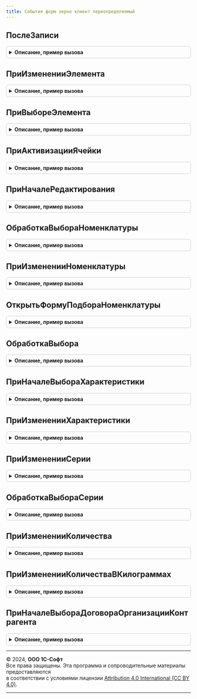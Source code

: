 ```yaml
---
title: События форм зерно клиент переопределяемый
---
```



## ПослеЗаписи
<details style="margin: 1em 0; padding: 0.5em; border: 1px solid #ccc; border-radius: 6px;">

<summary style="font-weight: bold; cursor: pointer;">Описание, пример вызова</summary>

```bsl

Процедура ПослеЗаписи(Форма, ПараметрыЗаписи) Экспорт
```

Пример вызова
```bsl
СобытияФормЗЕРНОКлиентПереопределяемый.ПослеЗаписи(Форма, ПараметрыЗаписи) 
```
</details>

## ПриИзмененииЭлемента
<details style="margin: 1em 0; padding: 0.5em; border: 1px solid #ccc; border-radius: 6px;">

<summary style="font-weight: bold; cursor: pointer;">Описание, пример вызова</summary>

```bsl

// Переопределяемая процедура, вызываемая из одноименного обработчика события элемента.
//
// Параметры:
//   Форма                   - ФормаКлиентскогоПриложения - форма, из которой происходит вызов процедуры.
//   Элемент                 - Произвольный     - элемент-источник события "При изменении"
//   ДополнительныеПараметры - Структура        - значения дополнительных параметров влияющих на обработку.
//
Процедура ПриИзмененииЭлемента(Форма, Элемент, ДополнительныеПараметры) Экспорт
```

Пример вызова
```bsl
СобытияФормЗЕРНОКлиентПереопределяемый.ПриИзмененииЭлемента(Форма, Элемент, ДополнительныеПараметры) 
```
</details>

## ПриВыбореЭлемента
<details style="margin: 1em 0; padding: 0.5em; border: 1px solid #ccc; border-radius: 6px;">

<summary style="font-weight: bold; cursor: pointer;">Описание, пример вызова</summary>

```bsl

// Переопределяемая процедура, вызываемая из одноименного обработчика события элемента.
//
Процедура ПриВыбореЭлемента(Форма, Элемент, ВыбраннаяСтрока, Поле, СтандартнаяОбработка, ДополнительныеПараметры = Неопределено) Экспорт
```

Пример вызова
```bsl
СобытияФормЗЕРНОКлиентПереопределяемый.ПриВыбореЭлемента(Форма, Элемент, ВыбраннаяСтрока, Поле, СтандартнаяОбработка, ДополнительныеПараметры);
```
</details>

## ПриАктивизацииЯчейки
<details style="margin: 1em 0; padding: 0.5em; border: 1px solid #ccc; border-radius: 6px;">

<summary style="font-weight: bold; cursor: pointer;">Описание, пример вызова</summary>

```bsl

// Переопределяемая процедура, вызываемая из одноименного обработчика события элемента.
//
Процедура ПриАктивизацииЯчейки(Форма, Элемент, ДополнительныеПараметры) Экспорт
```

Пример вызова
```bsl
СобытияФормЗЕРНОКлиентПереопределяемый.ПриАктивизацииЯчейки(Форма, Элемент, ДополнительныеПараметры) 
```
</details>

## ПриНачалеРедактирования
<details style="margin: 1em 0; padding: 0.5em; border: 1px solid #ccc; border-radius: 6px;">

<summary style="font-weight: bold; cursor: pointer;">Описание, пример вызова</summary>

```bsl

// Переопределяемая процедура, вызываемая из одноименного обработчика события элемента.
//
Процедура ПриНачалеРедактирования(Форма, Элемент, НоваяСтрока, Копирование, ДополнительныеПараметры) Экспорт
```

Пример вызова
```bsl
СобытияФормЗЕРНОКлиентПереопределяемый.ПриНачалеРедактирования(Форма, Элемент, НоваяСтрока, Копирование, ДополнительныеПараметры) 
```
</details>

## ОбработкаВыбораНоменклатуры
<details style="margin: 1em 0; padding: 0.5em; border: 1px solid #ccc; border-radius: 6px;">

<summary style="font-weight: bold; cursor: pointer;">Описание, пример вызова</summary>

```bsl

// Выполняется при обработке выбора. Требуется выделить и обработать событие выбора номенклатуры.
//
// Параметры:
//  ОповещениеПриЗавершении - ОписаниеОповещения - Метод формы, который обрабатывает событие выбора.
//  ВыбранноеЗначение       - ОпределяемыйТип.Номенклатура - Результат выбора.
//  ИсточникВыбора          - ФормаКлиентскогоПриложения - Форма, в которой произведен выбор.
Процедура ОбработкаВыбораНоменклатуры(ОповещениеПриЗавершении, ВыбранноеЗначение, ИсточникВыбора) Экспорт
```

Пример вызова
```bsl
СобытияФормЗЕРНОКлиентПереопределяемый.ОбработкаВыбораНоменклатуры(ОповещениеПриЗавершении, ВыбранноеЗначение, ИсточникВыбора) 
```
</details>

## ПриИзмененииНоменклатуры
<details style="margin: 1em 0; padding: 0.5em; border: 1px solid #ccc; border-radius: 6px;">

<summary style="font-weight: bold; cursor: pointer;">Описание, пример вызова</summary>

```bsl

// Выполняет действия при изменении номенклатуры в строке таблицы формы.
//
// Параметры:
//  Форма                  - ФормаКлиентскогоПриложения - форма, в которой произошло событие,
//  ТекущаяСтрока          - ДанныеФормыЭлементКоллекции - текущие данные редактируемой строки таблицы товаров,
//  КэшированныеЗначения   - Структура - сохраненные значения параметров, используемых при обработке,
//  ПараметрыУказанияСерий - ФиксированнаяСтруктура - параметры указаний серий формы
Процедура ПриИзмененииНоменклатуры(Форма, ТекущаяСтрока, КэшированныеЗначения, ПараметрыУказанияСерий = Неопределено) Экспорт
```

Пример вызова
```bsl
СобытияФормЗЕРНОКлиентПереопределяемый.ПриИзмененииНоменклатуры(Форма, ТекущаяСтрока, КэшированныеЗначения, ПараметрыУказанияСерий);
```
</details>

## ОткрытьФормуПодбораНоменклатуры
<details style="margin: 1em 0; padding: 0.5em; border: 1px solid #ccc; border-radius: 6px;">

<summary style="font-weight: bold; cursor: pointer;">Описание, пример вызова</summary>

```bsl

// Открывает форму подбора номенклатуры.
//
// Параметры:
//  Форма - ФормаКлиентскогоПриложения - форма, в которой вызывается команда открытия обработки подбора,
//  ОповещениеПриЗавершении - ОписаниеОповещения - процедура, вызываемая после закрытия формы подбора.
Процедура ОткрытьФормуПодбораНоменклатуры(Форма, ОповещениеПриЗавершении = Неопределено) Экспорт
```

Пример вызова
```bsl
СобытияФормЗЕРНОКлиентПереопределяемый.ОткрытьФормуПодбораНоменклатуры(Форма, ОповещениеПриЗавершении);
```
</details>

## ОбработкаВыбора
<details style="margin: 1em 0; padding: 0.5em; border: 1px solid #ccc; border-radius: 6px;">

<summary style="font-weight: bold; cursor: pointer;">Описание, пример вызова</summary>

```bsl

// Обрабатывает результат выбора в форму документа ЗЕРНО (например из формы подбора номенклатуры,
//   при использовании множественного выбора вместо закрытия формы подбора с общим результатом).
//
// Параметры:
//  Форма - ФормаКлиентскогоПриложения - форма, в которой вызывается команда открытия обработки сопоставления,
//  ВыбранноеЗначение - Произвольный - результат выбора.
//  ИсточникВыбора    - ФормаКлиентскогоПриложения - форма, в которой произведен выбор.
Процедура ОбработкаВыбора(Форма, ВыбранноеЗначение, ИсточникВыбора) Экспорт
```

Пример вызова
```bsl
СобытияФормЗЕРНОКлиентПереопределяемый.ОбработкаВыбора(Форма, ВыбранноеЗначение, ИсточникВыбора) 
```
</details>

## ПриНачалеВыбораХарактеристики
<details style="margin: 1em 0; padding: 0.5em; border: 1px solid #ccc; border-radius: 6px;">

<summary style="font-weight: bold; cursor: pointer;">Описание, пример вызова</summary>

```bsl

// Выполняется при начале выбора характеристики. Требуется определить и открыть форму выбора.
//
// Параметры:
//  Владелец     - ФормаКлиентскогоПриложения            - форма, в которой вызывается команда выбора характеристики.
//  ДанныеСтроки - ДанныеФормыЭлементКоллекции - текущие данные строки таблицы товаров откуда производится выбор.
//  СтандартнаяОбработка - Булево - Выключается в переопределении
//  ИмяКолонкиНоменклатура - Строка - имя колонки с данными номенклатуры.
//  Описание - ОписаниеОповещения - Вызывается при выборе значения в форме выбора.
//
Процедура ПриНачалеВыбораХарактеристики( Экспорт
```

Пример вызова
```bsl
СобытияФормЗЕРНОКлиентПереопределяемый.ПриНачалеВыбораХарактеристики();
```
</details>

## ПриИзмененииХарактеристики
<details style="margin: 1em 0; padding: 0.5em; border: 1px solid #ccc; border-radius: 6px;">

<summary style="font-weight: bold; cursor: pointer;">Описание, пример вызова</summary>

```bsl

// Выполняет действия при изменении характеристики номенклатуры в строке таблицы формы.
//
// Параметры:
//  Форма                - ФормаКлиентскогоПриложения - форма, в которой произошло событие,
//  ТекущаяСтрока        - ДанныеФормыЭлементКоллекции - текущие данные редактируемой строки таблицы товаров,
//  КэшированныеЗначения - Структура - сохраненные значения параметров, используемых при обработке,
Процедура ПриИзмененииХарактеристики(Форма, ТекущаяСтрока, КэшированныеЗначения) Экспорт
```

Пример вызова
```bsl
СобытияФормЗЕРНОКлиентПереопределяемый.ПриИзмененииХарактеристики(Форма, ТекущаяСтрока, КэшированныеЗначения) 
```
</details>

## ПриИзмененииСерии
<details style="margin: 1em 0; padding: 0.5em; border: 1px solid #ccc; border-radius: 6px;">

<summary style="font-weight: bold; cursor: pointer;">Описание, пример вызова</summary>

```bsl

// Выполняет действия при изменении серии номенклатуры в строке таблицы формы.
//
// Параметры:
//  Форма - ФормаКлиентскогоПриложения - форма, в которой произошло событие,
//  ТекущаяСтрока - ДанныеФормыЭлементКоллекции - строка таблицы товаров,
//  КэшированныеЗначения - Структура - сохраненные значения параметров, используемых при обработке,
//  ПараметрыУказанияСерий - ФиксированнаяСтруктура - параметры указаний серий формы
Процедура ПриИзмененииСерии(Форма, ТекущаяСтрока, КэшированныеЗначения, ПараметрыУказанияСерий) Экспорт
```

Пример вызова
```bsl
СобытияФормЗЕРНОКлиентПереопределяемый.ПриИзмененииСерии(Форма, ТекущаяСтрока, КэшированныеЗначения, ПараметрыУказанияСерий) 
```
</details>

## ОбработкаВыбораСерии
<details style="margin: 1em 0; padding: 0.5em; border: 1px solid #ccc; border-radius: 6px;">

<summary style="font-weight: bold; cursor: pointer;">Описание, пример вызова</summary>

```bsl

// Выполняется при обработке выбора. Требуется выделить и обработать событие выбора серии.
//
// Параметры:
//  Форма                  - ФормаКлиентскогоПриложения - Форма для которой требуется обработать событие выбора.
//  ВыбранноеЗначение      - ОпределяемыйТип.СерияНоменклатуры - результат выбора.
//  ИсточникВыбора         - ФормаКлиентскогоПриложения - Форма, в которой произведен выбор.
//  ПараметрыУказанияСерий - ФиксированнаяСтруктура - параметры указаний серий формы.
//  ТекущиеДанные          - Произвольный - текущие данные
Процедура ОбработкаВыбораСерии(Форма, ВыбранноеЗначение, ИсточникВыбора, ПараметрыУказанияСерий, ТекущиеДанные = Неопределено) Экспорт
```

Пример вызова
```bsl
СобытияФормЗЕРНОКлиентПереопределяемый.ОбработкаВыбораСерии(Форма, ВыбранноеЗначение, ИсточникВыбора, ПараметрыУказанияСерий, ТекущиеДанные);
```
</details>

## ПриИзмененииКоличества
<details style="margin: 1em 0; padding: 0.5em; border: 1px solid #ccc; border-radius: 6px;">

<summary style="font-weight: bold; cursor: pointer;">Описание, пример вызова</summary>

```bsl

// Выполняет действия при изменении подобранного количества (поле Количество) в строке таблицы формы.
//
// Параметры:
//  Форма - ФормаКлиентскогоПриложения - форма, в которой произошло событие,
//  ТекущаяСтрока - ДанныеФормыЭлементКоллекции - строка таблицы товаров,
//  ЕдиницаИзмеренияКилограмм - ОпределяемыйТип.Упаковка - единица измерения по классификатору "Килограмм",
//  КэшированныеЗначения - Структура - сохраненные значения параметров, используемых при обработке.
Процедура ПриИзмененииКоличества(Форма, ТекущаяСтрока, ЕдиницаИзмеренияКилограмм, КэшированныеЗначения) Экспорт
```

Пример вызова
```bsl
СобытияФормЗЕРНОКлиентПереопределяемый.ПриИзмененииКоличества(Форма, ТекущаяСтрока, ЕдиницаИзмеренияКилограмм, КэшированныеЗначения) 
```
</details>

## ПриИзмененииКоличестваВКилограммах
<details style="margin: 1em 0; padding: 0.5em; border: 1px solid #ccc; border-radius: 6px;">

<summary style="font-weight: bold; cursor: pointer;">Описание, пример вызова</summary>

```bsl

// Выполняет действия при изменении количества в килограммах (поле КоличествоЗЕРНО) в строке таблицы формы.
//
// Параметры:
//  Форма - ФормаКлиентскогоПриложения - форма, в которой произошло событие,
//  ТекущаяСтрока - ДанныеФормыЭлементКоллекции - строка таблицы товаров,
//  ЕдиницаИзмеренияКилограмм - ОпределяемыйТип.Упаковка - единица измерения по классификатору "Килограмм",
//  КэшированныеЗначения - Структура - сохраненные значения параметров, используемых при обработке.
Процедура ПриИзмененииКоличестваВКилограммах(Форма, ТекущаяСтрока, ЕдиницаИзмеренияКилограмм, КэшированныеЗначения) Экспорт
```

Пример вызова
```bsl
СобытияФормЗЕРНОКлиентПереопределяемый.ПриИзмененииКоличестваВКилограммах(Форма, ТекущаяСтрока, ЕдиницаИзмеренияКилограмм, КэшированныеЗначения) 
```
</details>

## ПриНачалеВыбораДоговораОрганизацииКонтрагента
<details style="margin: 1em 0; padding: 0.5em; border: 1px solid #ccc; border-radius: 6px;">

<summary style="font-weight: bold; cursor: pointer;">Описание, пример вызова</summary>

```bsl

// Выполняется при начале выбора договора ИС. Требуется определить и открыть форму выбора.
//
// Параметры:
//  Владелец     - ФормаКлиентскогоПриложения  - форма, в которой вызывается команда выбора договора.
//  ДанныеДоговора - Структура - данные договора хранения ЗЕРНО, для которого выбирается прикладной договор:
//  	Договор - ОпределеяемыйТип.ДоговорКонтрагентаИС - текущий договор.
//  	Контрагент - ОпределяемыйТип.ОрганизацияКонтрагентГосИС - организацияя/контрагент с которым заключен договор.
//  	Организация - ОпределеяемыйТип.Организация - организация владелец договора.
//  СтандартнаяОбработка - Булево - Выключается в переопределении
//  ОповещениеПриЗавершении - ОписаниеОповещения - Вызывается при выборе значения в форме выбора.
//
Процедура ПриНачалеВыбораДоговораОрганизацииКонтрагента(Владелец, ДанныеДоговора, СтандартнаяОбработка, ОповещениеПриЗавершении) Экспорт
```

Пример вызова
```bsl
СобытияФормЗЕРНОКлиентПереопределяемый.ПриНачалеВыбораДоговораОрганизацииКонтрагента(Владелец, ДанныеДоговора, СтандартнаяОбработка, ОповещениеПриЗавершении) 
```
</details>

---

© 2024, **ООО 1С-Софт**  
Все права защищены. Эта программа и сопроводительные материалы предоставляются  
в соответствии с условиями лицензии [Attribution 4.0 International (CC BY 4.0)](https://creativecommons.org/licenses/by/4.0/legalcode).

---
